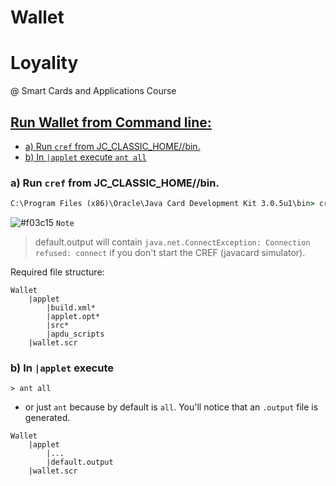 # Wallet
# Loyality
@ Smart Cards and Applications Course

## [Run Wallet from Command line:](https://docs.oracle.com/javacard/3.0.5/guide/running-wallet-sample-command-line.htm)
* [a) Run `cref` from JC_CLASSIC_HOME//bin.](README.MD#a)
* [b) In `|applet` execute `ant all`](README.MD#b)

### a) Run `cref` from JC_CLASSIC_HOME//bin.

```cmd
C:\Program Files (x86)\Oracle\Java Card Development Kit 3.0.5u1\bin> cref
```

![#f03c15](https://placehold.it/15/f03c15/000000?text=+) `Note`
> default.output will contain 
>```java.net.ConnectException: Connection refused: connect```
> if you don't start the CREF (javacard simulator).

Required file structure:
```
Wallet
	|applet
		|build.xml*
		|applet.opt*
		|src*
		|apdu_scripts
	|wallet.scr
```

### b) In `|applet` execute 
```
> ant all
```
* or just `ant` because by default is `all`. You'll notice that an `.output` file is generated.


```
Wallet
	|applet
		|...
		|default.output
	|wallet.scr
```

